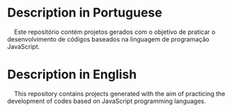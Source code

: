 # Description in Portuguese

&nbsp;&nbsp;&nbsp; Este repositório contém projetos gerados com o objetivo de praticar o desenvolvimento de códigos baseados na linguagem de programação JavaScript. 

# Description in English

&nbsp;&nbsp;&nbsp; This repository contains projects generated with the aim of practicing the development of codes based on JavaScript programming languages. 
